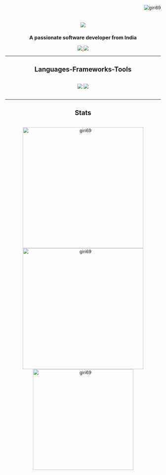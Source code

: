 <p align="right"> <img src="https://komarev.com/ghpvc/?username=giri69&label=Profile%20views&color=0e75b6&style=flat" alt="giri69" /> </p>

<h1 align="center">
    <img src="https://readme-typing-svg.herokuapp.com/?font=Righteous&size=35&center=true&vCenter=true&width=500&height=70&color=F70000&duration=3000&lines=Hi+There!+👋;+Myself++BJ+Gridhar!;" />
</h1><h3 align="center">A passionate software developer from India</h3>

 
<div align="center"> 
  <a href="https://www.linkedin.com/in/bj-gridhar-945419259" target="_blank">
    <img src="https://img.shields.io/badge/LinkedIn-0077B5?style=for-the-badge&logo=linkedin&logoColor=white" target="_blank" />
  </a>
  <a href="https://portfolio-topaz-seven-54.vercel.app/" target="_blank">
     <img src="https://img.shields.io/badge/Portfolio-FF5722?style=for-the-badge&logo=todoist&logoColor=white" target="_blank" /> 
  </a>
</div>

 <hr/>
 
<h2 align="center"> Languages-Frameworks-Tools </h2>
<br/>
<div align="center">
    <img src="https://skillicons.dev/icons?i=react,bootstrap,mui,html,css,vscode,github,figma,tailwind,git,cpp" />
    <img src="https://skillicons.dev/icons?i=nodejs,python,javascript,typescript,express,firebase,mongodb,c,docker,java,nextjs,mysql,redux" /><br>
</div>

<br/>

<hr/>

<h2 align="center"> Stats </h2>
<br>
<div align=center>
<img width=390 src="https://github-readme-streak-stats.herokuapp.com/?user=giri69&theme=react&border_radius=10" alt="giri69" />
<img width=390 src="https://github-readme-stats.vercel.app/api?username=giri69&show_icons=true&theme=react&rank_icon=github&border_radius=10" alt="giri69" />
<br/>
<img width=325 align="center" src="https://github-readme-stats.vercel.app/api/top-langs?username=giri69&show_icons=true&locale=en&layout=compact&theme=react&border_radius=10&size_weight=0.5&count_weight=0.5&exclude_repo=github-readme-stats" alt="giri69" />
</div>
